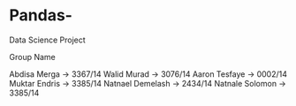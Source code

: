 # Pandas-


Data Science Project 

Group Name 

Abdisa Merga -> 3367/14
Walid Murad -> 3076/14
Aaron Tesfaye -> 0002/14
Muktar Endris -> 3385/14
Natnael Demelash -> 2434/14
Natnale Solomon -> 3385/14

